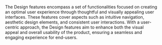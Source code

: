 The Design features encompass a set of functionalities focused on creating an optimal user experience through thoughtful and visually appealing user interfaces.
These features cover aspects such as intuitive navigation, aesthetic design elements, and consistent user interactions.
With a user-centric approach, the Design features aim to enhance both the visual appeal and overall usability of the product, ensuring a seamless and engaging experience for end-users.
